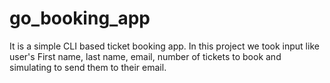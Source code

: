 # go_booking_app
It is a simple CLI based ticket booking app.
In this project we took input like user's First name, last name, email, number of tickets to book and simulating to send them to their email.
